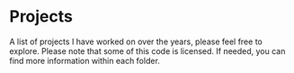 # Projects
A list of projects I have worked on over the years, please feel free to explore. Please note that some of this code is licensed. If needed, you can find more information within each folder.    
